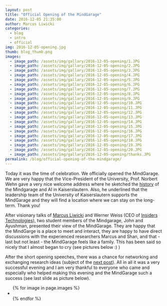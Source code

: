```yaml
---
layout: post
title: "Official Opening of the MindGarage"
date: 2016-12-05 21:35:00
author: Marcus Liwicki
categories:
  - blog
  - intro
  - official
img: 2016-12-05-opening.jpg
thumb: blog_thumb.png
images:
  - image_path: /assets/img/gallary/2016-12-05-opening/1.JPG
  - image_path: /assets/img/gallary/2016-12-05-opening/2.JPG
  - image_path: /assets/img/gallary/2016-12-05-opening/3.JPG
  - image_path: /assets/img/gallary/2016-12-05-opening/4.JPG
  - image_path: /assets/img/gallary/2016-12-05-opening/5.JPG
  - image_path: /assets/img/gallary/2016-12-05-opening/6.JPG
  - image_path: /assets/img/gallary/2016-12-05-opening/7.JPG
  - image_path: /assets/img/gallary/2016-12-05-opening/8.JPG
  - image_path: /assets/img/gallary/2016-12-05-opening/9.JPG
  - image_path: /assets/img/gallary/2016-12-05-opening/10.JPG
  - image_path: /assets/img/gallary/2016-12-05-opening/11.JPG
  - image_path: /assets/img/gallary/2016-12-05-opening/12.JPG
  - image_path: /assets/img/gallary/2016-12-05-opening/13.JPG
  - image_path: /assets/img/gallary/2016-12-05-opening/14.JPG
  - image_path: /assets/img/gallary/2016-12-05-opening/15.JPG
  - image_path: /assets/img/gallary/2016-12-05-opening/16.JPG
  - image_path: /assets/img/gallary/2016-12-05-opening/17.JPG
  - image_path: /assets/img/gallary/2016-12-05-opening/18.JPG
  - image_path: /assets/img/gallary/2016-12-05-opening/19.JPG
  - image_path: /assets/img/gallary/2016-12-05-opening/20.JPG
  - image_path: /assets/img/gallary/2016-12-05-opening/thanks.JPG
permalink: /blog/official-opening-of-the-mindgarage/
---
```


Today it was the time of celebration. We officially opened the MindGarage.
We are very happy that the Vice-President of the University, Prof. Norbert Wehn gave a very nice welcome address where he sketched the [history](/#history) of the Mindgarage and AI in Kaiserslautern. Also, he underlined that the leadership team of the University of Kaiserslautern supports the MindGarage and they will find a location where we can stay on the long-term. Thank you!

After visionary talks of [Marcus Liwicki](http://blog.mindgarage.de/team/) and Werner Weiss (CEO of [Insiders Technologies](http://insiders-technologies.de/)), two student members of the Mindgarage, John and Ayushman, presented their view of the MindGarage. They are happy that the MindGarge is a place to meet and interact, they are happy to have direct discussions with the experienced researchers Marcus and Shan, and that - last but not least - the MindGarage feels like a family. This has been said so nicely that I almost began to cry (see pictures below :) )

After the short opening speeches, there was a chance for networking and exchanging research ideas (subject of the [next post](http://blog.mindgarage.de/blog/fun/2016-12-networking)). All in all it was a very successful evening and I am very thankful to everyone who came and especially who helped making this evening and the MindGarage such a success (see last slide as picture below).

<ul class="photo-gallery">
  {% for image in page.images %}
    <li>
    	<a href="{{ image.image_path | prepend: site.baseurl }}" target="_blank">
        <img src="{{ image.image_path }}" alt="">
        </a>
    </li>
  {% endfor %}
</ul>
